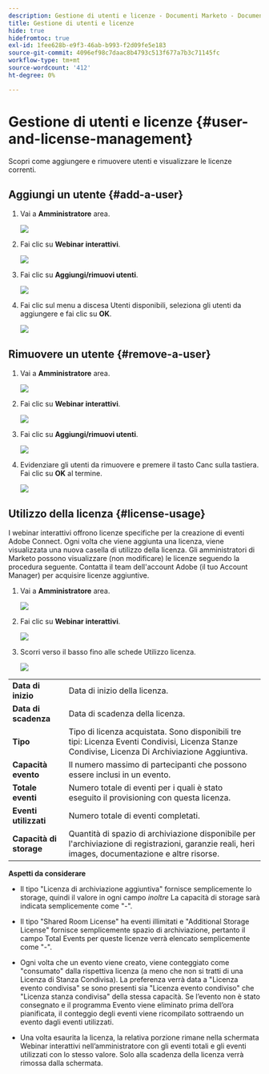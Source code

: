 ```yaml
---
description: Gestione di utenti e licenze - Documenti Marketo - Documentazione del prodotto
title: Gestione di utenti e licenze
hide: true
hidefromtoc: true
exl-id: 1fee628b-e9f3-46ab-b993-f2d09fe5e183
source-git-commit: 4096ef98c7daac8b4793c513f677a7b3c71145fc
workflow-type: tm+mt
source-wordcount: '412'
ht-degree: 0%

---
```


# Gestione di utenti e licenze {#user-and-license-management}

Scopri come aggiungere e rimuovere utenti e visualizzare le licenze correnti.

## Aggiungi un utente {#add-a-user}

1. Vai a **Amministratore** area.

   ![](assets/user-and-license-management-1.png)

1. Fai clic su **Webinar interattivi**.

   ![](assets/user-and-license-management-2.png)

1. Fai clic su **Aggiungi/rimuovi utenti**.

   ![](assets/user-and-license-management-3.png)

1. Fai clic sul menu a discesa Utenti disponibili, seleziona gli utenti da aggiungere e fai clic su **OK**.

   ![](assets/user-and-license-management-4.png)

## Rimuovere un utente {#remove-a-user}

1. Vai a **Amministratore** area.

   ![](assets/user-and-license-management-5.png)

1. Fai clic su **Webinar interattivi**.

   ![](assets/user-and-license-management-6.png)

1. Fai clic su **Aggiungi/rimuovi utenti**.

   ![](assets/user-and-license-management-7.png)

1. Evidenziare gli utenti da rimuovere e premere il tasto Canc sulla tastiera. Fai clic su **OK** al termine.

   ![](assets/user-and-license-management-8.png)

## Utilizzo della licenza {#license-usage}

I webinar interattivi offrono licenze specifiche per la creazione di eventi Adobe Connect. Ogni volta che viene aggiunta una licenza, viene visualizzata una nuova casella di utilizzo della licenza. Gli amministratori di Marketo possono visualizzare (non modificare) le licenze seguendo la procedura seguente. Contatta il team dell&#39;account Adobe (il tuo Account Manager) per acquisire licenze aggiuntive.

1. Vai a **Amministratore** area.

   ![](assets/user-and-license-management-9.png)

1. Fai clic su **Webinar interattivi**.

   ![](assets/user-and-license-management-10.png)

1. Scorri verso il basso fino alle schede Utilizzo licenza.

   ![](assets/user-and-license-management-11.png)

<table> 
  <tr> 
   <td><b>Data di inizio</b></td>
   <td>Data di inizio della licenza.</td>
  </tr>
  <tr> 
   <td><b>Data di scadenza</b></td>
   <td>Data di scadenza della licenza.</td>
  </tr>
  <tr> 
   <td><b>Tipo</b></td>
   <td>Tipo di licenza acquistata. Sono disponibili tre tipi: Licenza Eventi Condivisi, Licenza Stanze Condivise, Licenza Di Archiviazione Aggiuntiva.</td>
  </tr>
  <tr> 
   <td><b>Capacità evento</b></td>
   <td>Il numero massimo di partecipanti che possono essere inclusi in un evento.</td>
  </tr>
  <tr> 
   <td><b>Totale eventi</b></td>
   <td>Numero totale di eventi per i quali è stato eseguito il provisioning con questa licenza.</td>
  </tr>
  <tr> 
   <td><b>Eventi utilizzati</b></td>
   <td>Numero totale di eventi completati.</td>
  </tr>
  <tr> 
   <td><b>Capacità di storage</b></td>
   <td>Quantità di spazio di archiviazione disponibile per l'archiviazione di registrazioni, garanzie reali, heri images, documentazione e altre risorse.</td>
  </tr>
  </tbody>
</table>

**Aspetti da considerare**

* Il tipo &quot;Licenza di archiviazione aggiuntiva&quot; fornisce semplicemente lo storage, quindi il valore in ogni campo _inoltre_ La capacità di storage sarà indicata semplicemente come &quot;-&quot;.

* Il tipo &quot;Shared Room License&quot; ha eventi illimitati e &quot;Additional Storage License&quot; fornisce semplicemente spazio di archiviazione, pertanto il campo Total Events per queste licenze verrà elencato semplicemente come &quot;-&quot;.

* Ogni volta che un evento viene creato, viene conteggiato come &quot;consumato&quot; dalla rispettiva licenza (a meno che non si tratti di una Licenza di Stanza Condivisa). La preferenza verrà data a &quot;Licenza evento condivisa&quot; se sono presenti sia &quot;Licenza evento condiviso&quot; che &quot;Licenza stanza condivisa&quot; della stessa capacità. Se l’evento non è stato consegnato e il programma Evento viene eliminato prima dell’ora pianificata, il conteggio degli eventi viene ricompilato sottraendo un evento dagli eventi utilizzati.

* Una volta esaurita la licenza, la relativa porzione rimane nella schermata Webinar interattivi nell’amministratore con gli eventi totali e gli eventi utilizzati con lo stesso valore. Solo alla scadenza della licenza verrà rimossa dalla schermata.
